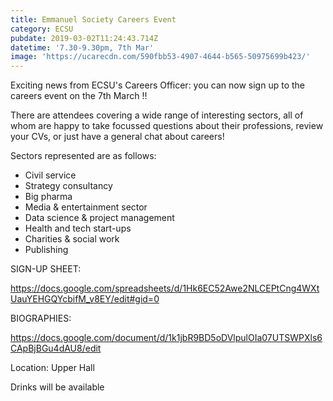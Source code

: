```yaml
---
title: Emmanuel Society Careers Event
category: ECSU
pubdate: 2019-03-02T11:24:43.714Z
datetime: '7.30-9.30pm, 7th Mar'
image: 'https://ucarecdn.com/590fbb53-4907-4644-b565-50975699b423/'
---
```

Exciting news from ECSU's Careers Officer: you can now sign up to the careers event on the 7th March !!

There are attendees covering a wide range of interesting sectors, all of whom are happy to take focussed questions about their professions, review your CVs, or just have a general chat about careers!

Sectors represented are as follows:

* Civil service
* Strategy consultancy
* Big pharma
* Media & entertainment sector
* Data science & project management
* Health and tech start-ups
* Charities & social work
* Publishing

SIGN-UP SHEET:

https://docs.google.com/spreadsheets/d/1Hk6EC52Awe2NLCEPtCng4WXtUauYEHGQYcbifM_v8EY/edit#gid=0

BIOGRAPHIES:

https://docs.google.com/document/d/1k1jbR9BD5oDVlpulOIa07UTSWPXls6CApBjBGu4dAU8/edit

Location: Upper Hall

Drinks will be available
